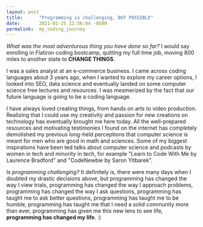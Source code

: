```yaml
---
layout: post
title:      "Programming is challenging, BUT POSSIBLE"
date:       2021-01-25 12:56:04 -0500
permalink:  my_coding_journey
---
```



*What was the most adventurous thing you have done so far?* I would say enrolling in Flatiron coding bootcamp, quitting my full time job, moving 800 miles to another state to **CHANGE THINGS**. 

I was a sales analyst at an e-commerce business. I came across coding languages about 3 years ago, when I wanted to explore my career options, I looked into SEO, data science and eventually landed on some computer science free lectures and resources. I was mesmerized by the fact that our future language is going to be a coding language. 

I have always loved creating things, from hands on arts to video production. Realizing that I could use my creativity and passion for new creations on technology has eventually brought me here today. All the well-prepared resources and motivating testimonies I found on the internet has completely demolished my previous long-held perceptions that computer science is meant for men who are good in math and sciences. Some of my biggest inspirations have been ted talks about computer science and podcasts by women in tech and minority in tech, for example "Learn to Code With Me by Laurence Bradford" and "CodeNewbie by Saron Yitbarek".

*Is programming challenging?* 
It definitely is, there were many days when I doubted my drastic decisions above, 
but programming has changed the way I view trials, 
programming has changed the way I approach problems, 
programming has changed the way I ask questions, 
programming has taught me to ask better questions, 
programming has taught me to be humble, 
programming has taught me that I need a solid community more than ever, 
programming has given me this new lens to see life, 
**programming has changed my life**. :)




